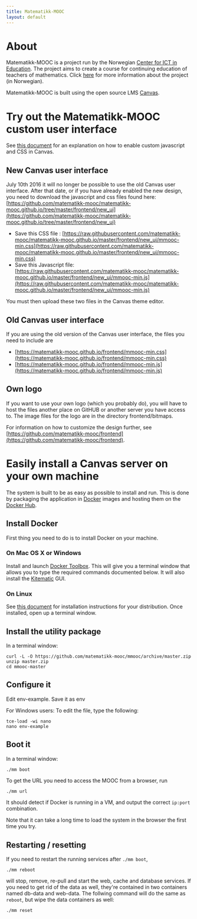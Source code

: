 ```yaml
---
title: Matematikk-MOOC
layout: default
---
```


# About

Matematikk-MOOC is a project run by the Norwegian
[Center for ICT in Education][ictcenter]. The project aims to create a
course for continuing education of teachers of mathematics. Click
[here][mmooc-project-page] for more information about the project (in
Norwegian).

Matematikk-MOOC is built using the open source LMS [Canvas][canvas].

# Try out the Matematikk-MOOC custom user interface

See [this document][branding-guide] for an explanation on how to
enable custom javascript and CSS in Canvas.

## New Canvas user interface
July 10th 2016 it will no longer be possible to use the old Canvas user interface. After that date, or if you have already enabled the new design, you need to download the javascript and css files found here: [https://github.com/matematikk-mooc/matematikk-mooc.github.io/tree/master/frontend/new_ui](https://github.com/matematikk-mooc/matematikk-mooc.github.io/tree/master/frontend/new_ui)

- Save this CSS file       : [https://raw.githubusercontent.com/matematikk-mooc/matematikk-mooc.github.io/master/frontend/new_ui/mmooc-min.css](https://raw.githubusercontent.com/matematikk-mooc/matematikk-mooc.github.io/master/frontend/new_ui/mmooc-min.css)
- Save this Javascript file: [https://raw.githubusercontent.com/matematikk-mooc/matematikk-mooc.github.io/master/frontend/new_ui/mmooc-min.js](https://raw.githubusercontent.com/matematikk-mooc/matematikk-mooc.github.io/master/frontend/new_ui/mmooc-min.js)

You must then upload these two files in the Canvas theme editor.

## Old Canvas user interface
If you are using the old version of the Canvas user interface, the files you need to include are

- [https://matematikk-mooc.github.io/frontend/mmooc-min.css](https://matematikk-mooc.github.io/frontend/mmooc-min.css)
- [https://matematikk-mooc.github.io/frontend/mmooc-min.js](https://matematikk-mooc.github.io/frontend/mmooc-min.js)

## Own logo
If you want to use your own logo (which you probably do), you will have to host the files another place on GitHUB or another server you have access to. The image files for the logo are in the directory frontend/bitmaps.

For information on how to customize the design further, see 
[https://github.com/matematikk-mooc/frontend](https://github.com/matematikk-mooc/frontend).


# Easily install a Canvas server on your own machine

The system is built to be as easy as possible to install and run. This
is done by packaging the application in [Docker][docker] images and
hosting them on the [Docker Hub][docker-hub-org].

## Install Docker

First thing you need to do is to install Docker on your machine.

### On Mac OS X or Windows

Install and launch [Docker Toolbox][docker-toolbox]. This will give you a
terminal window that allows you to type the required commands
documented below. It will also install the [Kitematic][kitematic] GUI.

### On Linux

See [this document][docker-install] for installation instructions for
your distribution. Once installed, open up a terminal window.

## Install the utility package

In a terminal window:

    curl -L -O https://github.com/matematikk-mooc/mmooc/archive/master.zip
    unzip master.zip
    cd mmooc-master

## Configure it

Edit env-example. Save it as env

For Windows users: To edit the file, type the following:

    tce-load -wi nano
    nano env-example

## Boot it

In a terminal window:

    ./mm boot

To get the URL you need to access the MOOC from a browser, run

```bash
./mm url
```

It should detect if Docker is running in a VM, and output the correct `ip:port`
combination.

Note that it can take a long time to load the system in the browser the first
time you try.

## Restarting / resetting

If you need to restart the running services after `./mm boot`,

    ./mm reboot

will stop, remove, re-pull and start the web, cache and database services. If
you need to get rid of the data as well, they're contained in two containers
named db-data and web-data. The follwing command will do the same as `reboot`,
but wipe the data containers as well:

    ./mm reset


[branding-guide]: http://guides.instructure.com/s/2204/m/4214/l/41896-how-do-i-brand-my-canvas-instance
[canvas]: https://instruture.com
[docker-hub-org]: https://registry.hub.docker.com/repos/mmooc/
[docker-install]: https://docs.docker.com/installation/#installation
[docker-toolbox]: https://www.docker.com/products/docker-toolbox
[docker]: http://docker.com
[ictcenter]: https://iktsenteret.no/english
[kitematic]: https://kitematic.com/
[mmooc-project-page]: https://iktsenteret.no/prosjekter/matematikk-mooc
